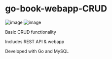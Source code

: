 # go-book-webapp-CRUD
![image](https://user-images.githubusercontent.com/89539144/223897359-98e78665-871b-4e56-8ff0-b4b087c26d7f.png)
![image](https://user-images.githubusercontent.com/89539144/223897725-ad621dbd-9bb0-482b-8421-834c9459bdf4.png)



Basic CRUD functionality

Includes REST API & webapp

Developed with Go and MySQL
